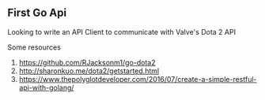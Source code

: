 ## First Go Api

Looking to write an API Client to communicate with Valve's Dota 2 API

Some resources
1) https://github.com/RJacksonm1/go-dota2
2) http://sharonkuo.me/dota2/getstarted.html
3) https://www.thepolyglotdeveloper.com/2016/07/create-a-simple-restful-api-with-golang/
